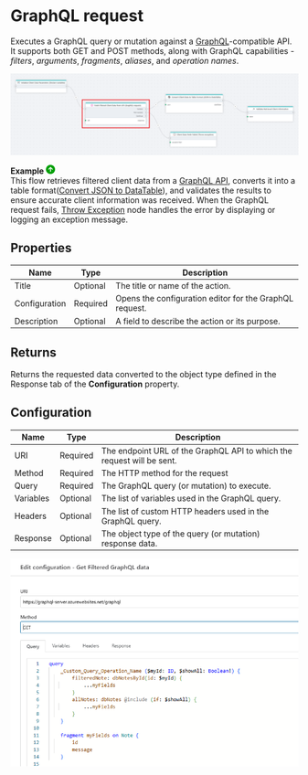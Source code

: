 # GraphQL request

Executes a GraphQL query or mutation against a [GraphQL](https://graphql.org/learn/)-compatible API. It supports both GET and POST methods, along with GraphQL capabilities - *filters*, *arguments*, *fragments*, *aliases*, and *operation names*.




![gql](../../../../images/flow/graphQLrequest1.png)

**Example** ![img](../../../../images/strz.jpg)  
This flow retrieves filtered client data from a [GraphQL API](../graphql/graphql-request.md), converts it into a table format([Convert JSON to DataTable](../json/get-json-datareader.md)), and validates the results to ensure accurate client information was received. When the GraphQL request fails, [Throw Exception](../built-in/throw-exception.md) node handles the error by displaying or logging an exception message.




## Properties

| Name          | Type     | Description                                                                 |
|---------------|----------|-----------------------------------------------------------------------------|
| Title         | Optional | The title or name of the action.                                            |
| Configuration | Required | Opens the configuration editor for the GraphQL request.                    |
| Description   | Optional | A field to describe the action or its purpose.                             |


## Returns

Returns the requested data converted to the object type defined in the Response tab of the **Configuration** property. 


## Configuration

| Name          | Type     | Description                                                                 |
|---------------|----------|--------------------------------------------------|
| URI           | Required | The endpoint URL of the GraphQL API to which the request will be sent.     |
| Method        | Required | The HTTP method for the request         |
| Query         | Required | The GraphQL query (or mutation) to execute.                                   |
| Variables     | Optional | The list of variables used in the GraphQL query.                   |
| Headers       | Optional | The list of custom HTTP headers used in the GraphQL query.              |
| Response      | Optional | The object type of the query (or mutation) response data. |


![img](../../../../images/flow/graphQLrequest.png)



